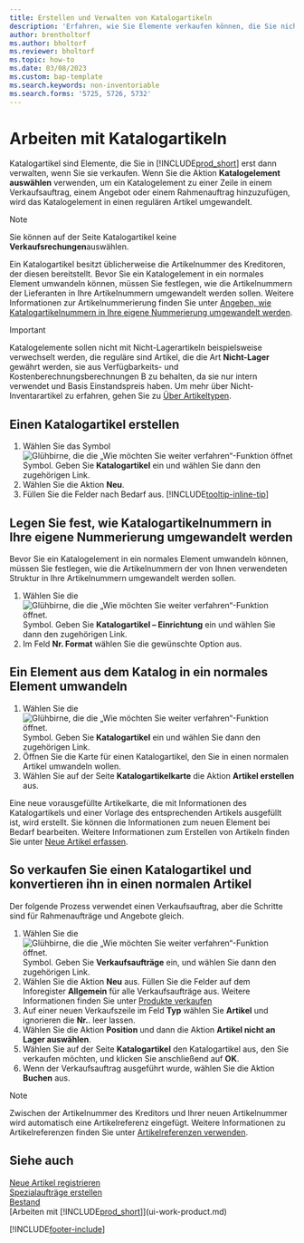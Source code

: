 ```yaml
---
title: Erstellen und Verwalten von Katalogartikeln
description: 'Erfahren, wie Sie Elemente verkaufen können, die Sie nicht in Ihrer Artikelliste führen.'
author: brentholtorf
ms.author: bholtorf
ms.reviewer: bholtorf
ms.topic: how-to
ms.date: 03/08/2023
ms.custom: bap-template
ms.search.keywords: non-inventoriable
ms.search.forms: '5725, 5726, 5732'
---
```


# <a name="work-with-catalog-items"></a>Arbeiten mit Katalogartikeln

Katalogartikel sind Elemente, die Sie in [!INCLUDE[prod_short](includes/prod_short.md)] erst dann verwalten, wenn Sie sie verkaufen. Wenn Sie die Aktion **Katalogelement auswählen** verwenden, um ein Katalogelement zu einer Zeile in einem Verkaufsauftrag, einem Angebot oder einem Rahmenauftrag hinzuzufügen, wird das Katalogelement in einen regulären Artikel umgewandelt.

> [!NOTE]  
> Sie können auf der Seite Katalogartikel keine **Verkaufsrechungen**auswählen.

Ein Katalogartikel besitzt üblicherweise die Artikelnummer des Kreditoren, der diesen bereitstellt. Bevor Sie ein Katalogelement in ein normales Element umwandeln können, müssen Sie festlegen, wie die Artikelnummern der Lieferanten in Ihre Artikelnummern umgewandelt werden sollen. Weitere Informationen zur Artikelnummerierung finden Sie unter [Angeben, wie Katalogartikelnummern in Ihre eigene Nummerierung umgewandelt werden](#specify-how-catalog-item-numbers-are-converted-to-your-own-numbering).  

> [!IMPORTANT]
> Katalogelemente sollen nicht mit Nicht-Lagerartikeln beispielsweise verwechselt werden, die reguläre sind Artikel, die die Art **Nicht-Lager** gewährt werden, sie aus Verfügbarkeits- und Kostenberechnungsberechnungen B zu behalten, da sie nur intern verwendet und Basis Einstandspreis haben. Um mehr über Nicht-Inventarartikel zu erfahren, gehen Sie zu [Über Artikeltypen](inventory-about-item-types.md).

## <a name="create-a-catalog-item"></a>Einen Katalogartikel erstellen

1. Wählen Sie das Symbol ![Glühbirne, die die „Wie möchten Sie weiter verfahren“-Funktion öffnet](media/ui-search/search_small.png "Sagen Sie mir, was Sie tun möchten") Symbol. Geben Sie **Katalogartikel** ein und wählen Sie dann den zugehörigen Link.
2. Wählen Sie die Aktion **Neu**.
3. Füllen Sie die Felder nach Bedarf aus. [!INCLUDE[tooltip-inline-tip](includes/tooltip-inline-tip_md.md)]

## <a name="specify-how-catalog-item-numbers-are-converted-to-your-own-numbering"></a>Legen Sie fest, wie Katalogartikelnummern in Ihre eigene Nummerierung umgewandelt werden

Bevor Sie ein Katalogelement in ein normales Element umwandeln können, müssen Sie festlegen, wie die Artikelnummern der von Ihnen verwendeten Struktur in Ihre Artikelnummern umgewandelt werden sollen.

1. Wählen Sie die ![Glühbirne, die die „Wie möchten Sie weiter verfahren“-Funktion öffnet.](media/ui-search/search_small.png "Sagen Sie mir, was Sie tun möchten") Symbol. Geben Sie **Katalogartikel – Einrichtung** ein und wählen Sie dann den zugehörigen Link.
2. Im Feld **Nr. Format** wählen Sie die gewünschte Option aus.

## <a name="convert-a-catalog-item-to-a-normal-item"></a>Ein Element aus dem Katalog in ein normales Element umwandeln

1. Wählen Sie die ![Glühbirne, die die „Wie möchten Sie weiter verfahren“-Funktion öffnet.](media/ui-search/search_small.png "Sagen Sie mir, was Sie tun möchten") Symbol. Geben Sie **Katalogartikel** ein und wählen Sie dann den zugehörigen Link.
2. Öffnen Sie die Karte für einen Katalogartikel, den Sie in einen normalen Artikel umwandeln wollen.
3. Wählen Sie auf der Seite **Katalogartikelkarte** die Aktion **Artikel erstellen** aus.

Eine neue vorausgefüllte Artikelkarte, die mit Informationen des Katalogartikels und einer Vorlage des entsprechenden Artikels ausgefüllt ist, wird erstellt. Sie können die Informationen zum neuen Element bei Bedarf bearbeiten. Weitere Informationen zum Erstellen von Artikeln finden Sie unter [Neue Artikel erfassen](inventory-how-register-new-items.md).

## <a name="to-sell-a-catalog-item-and-convert-it-to-a-normal-item"></a>So verkaufen Sie einen Katalogartikel und konvertieren ihn in einen normalen Artikel

Der folgende Prozess verwendet einen Verkaufsauftrag, aber die Schritte sind für Rahmenaufträge und Angebote gleich.

1. Wählen Sie die ![Glühbirne, die die „Wie möchten Sie weiter verfahren“-Funktion öffnet.](media/ui-search/search_small.png "Was möchten Sie tun?") Symbol. Geben Sie **Verkaufsaufträge** ein, und wählen Sie dann den zugehörigen Link.
2. Wählen Sie die Aktion **Neu** aus. Füllen Sie die Felder auf dem Inforegister **Allgemein** für alle Verkaufsaufträge aus. Weitere Informationen finden Sie unter [Produkte verkaufen](sales-how-sell-products.md)
3. Auf einer neuen Verkaufszeile im Feld **Typ** wählen Sie **Artikel** und ignorieren die **Nr.**. leer lassen.
4. Wählen Sie die Aktion **Position** und dann die Aktion **Artikel nicht an Lager auswählen**.
5. Wählen Sie auf der Seite **Katalogartikel** den Katalogartikel aus, den Sie verkaufen möchten, und klicken Sie anschließend auf **OK**.
6. Wenn der Verkaufsauftrag ausgeführt wurde, wählen Sie die Aktion **Buchen** aus.

> [!NOTE]  
> Zwischen der Artikelnummer des Kreditors und Ihrer neuen Artikelnummer wird automatisch eine Artikelreferenz eingefügt. Weitere Informationen zu Artikelreferenzen finden Sie unter [Artikelreferenzen verwenden](inventory-how-use-item-cross-refs.md).

## <a name="see-also"></a>Siehe auch

[Neue Artikel registrieren](inventory-how-register-new-items.md)  
[Spezialaufträge erstellen](sales-how-to-create-special-orders.md)  
[Bestand](inventory-manage-inventory.md)  
[Arbeiten mit [!INCLUDE[prod_short](includes/prod_short.md)]](ui-work-product.md)


[!INCLUDE[footer-include](includes/footer-banner.md)]
